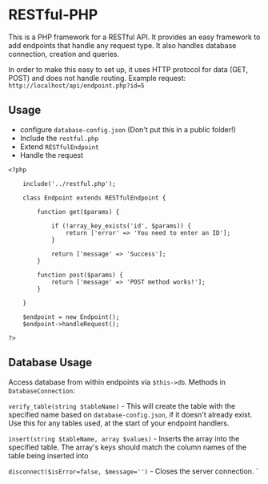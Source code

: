 # RESTful-PHP

This is a PHP framework for a RESTful API. It provides an easy framework to add endpoints that handle any request type. It also handles database connection, creation and queries. 

In order to make this easy to set up, it uses HTTP protocol for data (GET, POST) and does not handle routing. Example request: `http://localhost/api/endpoint.php?id=5`

## Usage

- configure `database-config.json` (Don't put this in a public folder!)
- Include the `restful.php`
- Extend `RESTfulEndpoint`
- Handle the request

```
<?php

    include('../restful.php');

    class Endpoint extends RESTfulEndpoint {

        function get($params) {
            
            if (!array_key_exists('id', $params)) {
                return ['error' => 'You need to enter an ID'];
            }
            
            return ['message' => 'Success'];
        }

        function post($params) {
            return ['message' => 'POST method works!'];
        }

    }

    $endpoint = new Endpoint();
    $endpoint->handleRequest();

?>
```

## Database Usage

Access database from within endpoints via `$this->db`. Methods in `DatabaseConnection`:

`verify_table(string $tableName)` - This will create the table with the specified name based on `database-config.json`, if it doesn't already exist. Use this for any tables used, at the start of your endpoint handlers.

`insert(string $tableName, array $values)` - Inserts the array into the specified table. The array's keys should match the column names of the table being inserted into

`disconnect($isError=false, $message='')` - Closes the server connection.
`
